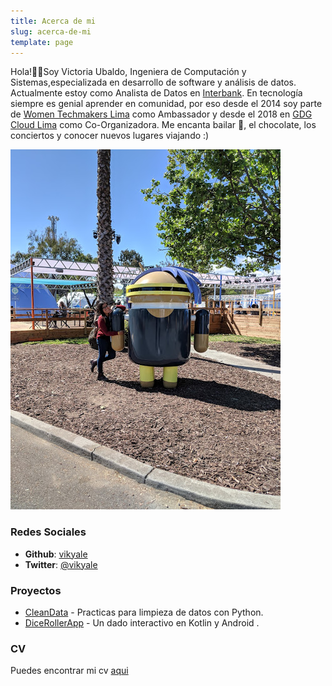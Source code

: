 ```yaml
---
title: Acerca de mi
slug: acerca-de-mi
template: page
---
```



Hola!🙋‍♀️Soy Victoria Ubaldo, Ingeniera de Computación y Sistemas,especializada en desarrollo de software y análisis de datos. Actualmente estoy como Analista de Datos en [Interbank](http://interbank.com.pe). En tecnología siempre es genial aprender en comunidad, por eso desde el 2014 soy parte de [Women Techmakers Lima](https://www.womentechmakers.com/) como Ambassador y desde el 2018 en [GDG Cloud Lima](https://www.meetup.com/es/Google-Cloud-Developer-Community-Lima/) como Co-Organizadora. 
Me encanta bailar 💃, el chocolate, los conciertos y conocer nuevos lugares viajando :) 


![De paseo con Andy!](../images/about/fotoAndroid.jpg)

### Redes Sociales

- **Github**: [vikyale](https://github.com/vikyale)
- **Twitter**: [@vikyale](https://twitter.com/vikyale)

### Proyectos

- [CleanData](https://github.com/vikyale/clean-data-sample) - Practicas para limpieza de datos con Python.
- [DiceRollerApp](https://github.com/vikyale/DiceRollerApp) - Un dado interactivo en Kotlin y Android .

### CV

Puedes encontrar mi cv [aqui](/cv)